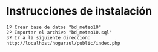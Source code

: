 # Instrucciones de instalación
	1º Crear base de datos "bd_meteo10"
	2º Importar el archivo "bd_meteo10.sql"
	3º Ir a la siguiente dirección: http://localhost/hogarzul/public/index.php

